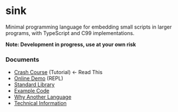 
sink
====

Minimal programming language for embedding small scripts in larger programs, with TypeScript and C99
implementations.

**Note: Development in progress, use at your own risk**

### Documents

* [Crash Course](https://github.com/voidqk/sink/blob/master/docs/crash-course.md) (Tutorial)
  &larr; Read This
* [Online Demo](https://rawgit.com/voidqk/sink/master/dist/repl.html) (REPL)
* [Standard Library](https://github.com/voidqk/sink/blob/master/docs/lib.md)
* [Example Code](https://github.com/voidqk/sink/blob/master/tests/0.sanity/sanity.sink)
* [Why Another Language](https://github.com/voidqk/sink/blob/master/docs/why.md)
* [Technical Information](https://github.com/voidqk/sink/blob/master/docs/tech-info.md)
